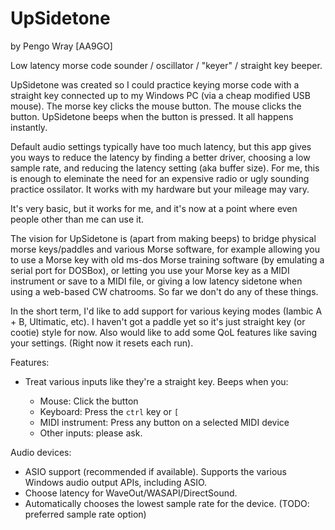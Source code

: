 # UpSidetone 

by Pengo Wray [AA9GO]

Low latency morse code sounder / oscillator / "keyer" / straight key beeper.

UpSidetone was created so I could practice keying morse code with a straight key connected up to my Windows PC (via a cheap modified USB mouse). The morse key clicks the mouse button. The mouse clicks the button. UpSidetone beeps when the button is pressed. It all happens instantly.

Default audio settings typically have too much latency, but this app gives you ways to reduce the latency by finding a better driver, choosing a low sample rate, and reducing the latency setting (aka buffer size). For me, this is enough to eleminate the need for an expensive radio or ugly sounding practice ossilator. It works with my hardware but your mileage may vary.

It's very basic, but it works for me, and it's now at a point where even people other than me can use it.

The vision for UpSidetone is (apart from making beeps) to bridge physical morse keys/paddles and various Morse software, for example allowing you to use a Morse key with old ms-dos Morse training software (by emulating a serial port for DOSBox), or letting you use your Morse key as a MIDI instrument or save to a MIDI file, or giving a low latency sidetone when using a web-based CW chatrooms. So far we don't do any of these things.

In the short term, I'd like to add support for various keying modes (Iambic A + B, Ultimatic, etc). I haven't got a paddle yet so it's just straight key (or cootie) style for now. Also would like to add some QoL features like saving your settings. (Right now it resets each run).

Features:

* Treat various inputs like they're a straight key. Beeps when you:

  * Mouse: Click the button
  * Keyboard: Press the `ctrl` key or `[`
  * MIDI instrument: Press any button on a selected MIDI device
  * Other inputs: please ask.

Audio devices:

* ASIO support (recommended if available). Supports the various Windows audio output APIs, including ASIO.
* Choose latency for WaveOut/WASAPI/DirectSound.
* Automatically chooses the lowest sample rate for the device. (TODO: preferred sample rate option)

